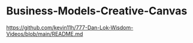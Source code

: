 # Business-Models-Creative-Canvas
https://github.com/kevin11h/777-Dan-Lok-Wisdom-Videos/blob/main/README.md
